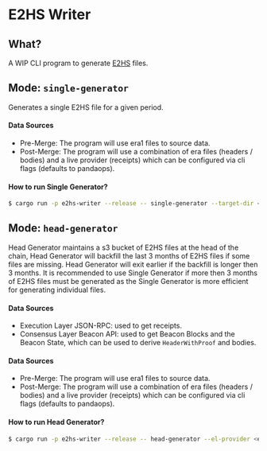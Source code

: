 # E2HS Writer

## What?
A WIP CLI program to generate [E2HS](https://github.com/eth-clients/e2store-format-specs/blob/main/formats/e2hs.md) files. 


## Mode: `single-generator`
Generates a single E2HS file for a given period.

#### Data Sources
- Pre-Merge: The program will use era1 files to source data.
- Post-Merge: The program will use a combination of era files (headers / bodies) and a live provider (receipts) which can be configured via cli flags (defaults to pandaops). 

#### How to run Single Generator?

```sh
$ cargo run -p e2hs-writer --release -- single-generator --target-dir <target-dir> --period <period> --el-provider <provider-url>
```

## Mode: `head-generator`
Head Generator maintains a s3 bucket of E2HS files at the head of the chain, Head Generator will backfill the last 3 months of E2HS files if some files are missing. Head Generator will exit earlier if the backfill is longer then 3 months. It is recommended to use Single Generator if more then 3 months of E2HS files must be generated as the Single Generator is more efficient for generating individual files.

#### Data Sources
- Execution Layer JSON-RPC: used to get receipts.
- Consensus Layer Beacon API: used to get Beacon Blocks and the Beacon State, which can be used to derive `HeaderWithProof` and bodies.


#### Data Sources
- Pre-Merge: The program will use era1 files to source data.
- Post-Merge: The program will use a combination of era files (headers / bodies) and a live provider (receipts) which can be configured via cli flags (defaults to pandaops). 


#### How to run Head Generator?

```sh
$ cargo run -p e2hs-writer --release -- head-generator --el-provider <el-provider-url> --cl-provider <cl-provider-url> --s3-bucket <bucket-name>
```

